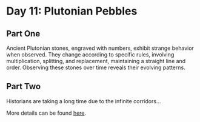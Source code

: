 # Day 11: Plutonian Pebbles

## Part One

Ancient Plutonian stones, engraved with numbers, exhibit strange behavior when observed. They change according to specific rules, involving multiplication, splitting, and replacement, maintaining a straight line and order. Observing these stones over time reveals their evolving patterns.

## Part Two

Historians are taking a long time due to the infinite corridors...

More details can be found [here](https://adventofcode.com/2024/day/11).
